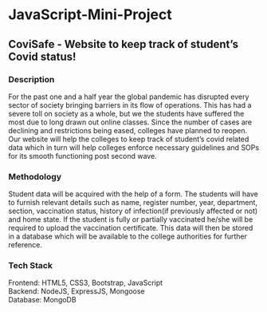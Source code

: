 # JavaScript-Mini-Project
## CoviSafe - Website to keep track of student’s Covid status!
### Description
<p>For the past one and a half year the global pandemic has disrupted every sector of society bringing barriers in its flow of operations. This has had a severe toll on society as a whole, but we the students have suffered the most due to long drawn out online classes. Since the number of cases are declining and restrictions being eased, colleges have planned to reopen. Our website will help the colleges to keep track of student’s covid related data which in turn will help colleges enforce necessary guidelines and SOPs for its smooth functioning post second wave.</p>

### Methodology
<p>Student data will be acquired with the help of a form. The students will have to furnish relevant details such as name, register number, year, department,  section, vaccination status, history of infection(if previously affected or not) and home state. If the student is fully or partially vaccinated he/she will be required to upload the vaccination certificate. This data will then be stored in a database which will be available to the college authorities for further reference.</p> 

### Tech Stack
<p>Frontend: HTML5, CSS3, Bootstrap, JavaScript <br>
Backend: NodeJS, ExpressJS, Mongoose <br>
Database: MongoDB</p>





